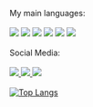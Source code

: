 My main languages:
<br>
<br>
<img src="https://img.shields.io/badge/HTML5-E34F26?style=for-the-badge&logo=html5&logoColor=white"/> <img src="https://img.shields.io/badge/CSS3-1572B6?style=for-the-badge&logo=css3&logoColor=white"/> <img src="https://img.shields.io/badge/JavaScript-323330?style=for-the-badge&logo=javascript&logoColor=F7DF1E"/> <img src="https://img.shields.io/badge/Python-14354C?style=for-the-badge&logo=python&logoColor=white"/> <img src="https://img.shields.io/badge/C%2B%2B-00599C?style=for-the-badge&logo=c%2B%2B&logoColor=white"/> <img src="https://img.shields.io/badge/Unity-100000?style=for-the-badge&logo=unity&logoColor=white"/>
<br>
<br>
Social Media:
<br>
<br>
<a href="https://www.reddit.com/user/leandrozx17"/> <img src="https://img.shields.io/badge/Reddit-FF4500?style=for-the-badge&logo=reddit&logoColor=white" target="blank"/> <a href="https://twitter.com/leandrozx17"/> <img src="https://img.shields.io/badge/Twitter-1DA1F2?style=for-the-badge&logo=twitter&logoColor=white"/> <a href="https://www.goodreads.com/user/show/72788866-leandro-boeriz"/> <img src="https://img.shields.io/badge/Goodreads-372213?style=for-the-badge&logo=goodreads&logoColor=white"/>
<br>
<br>
[![Top Langs](https://github-readme-stats-git-masterrstaa-rickstaa.vercel.app/api/top-langs/?username=leandroboeriz)](https://github.com/anuraghazra/github-readme-stats)
<!---
LeandroBoeriz/LeandroBoeriz is a ✨ special ✨ repository because its `README.md` (this file) appears on your GitHub profile.
You can click the Preview link to take a look at your changes.
--->
